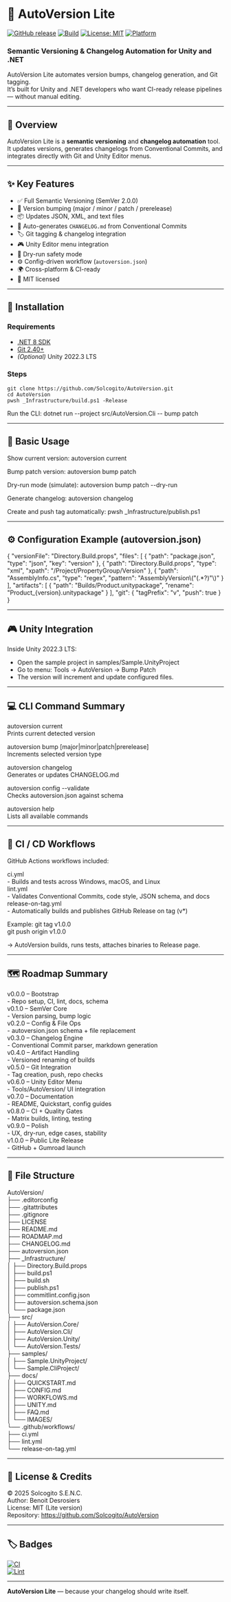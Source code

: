 # 🧭 AutoVersion Lite

[![GitHub release](https://img.shields.io/github/v/release/Solcogito/AutoVersion?include_prereleases)](https://github.com/Solcogito/AutoVersion/releases)
[![Build](https://github.com/Solcogito/AutoVersion/actions/workflows/ci.yml/badge.svg)](https://github.com/Solcogito/AutoVersion/actions)
[![License: MIT](https://img.shields.io/badge/License-MIT-blue.svg)](LICENSE)
[![Platform](https://img.shields.io/badge/Platform-Win%20%7C%20Mac%20%7C%20Linux-lightgrey)](#)


### Semantic Versioning & Changelog Automation for Unity and .NET

AutoVersion Lite automates version bumps, changelog generation, and Git tagging.  
It’s built for Unity and .NET developers who want CI-ready release pipelines — without manual editing.

---

## 🚀 Overview
AutoVersion Lite is a **semantic versioning** and **changelog automation** tool.  
It updates versions, generates changelogs from Conventional Commits, and integrates directly with Git and Unity Editor menus.

---

## ✨ Key Features

- ✅ Full Semantic Versioning (SemVer 2.0.0)
- 🔧 Version bumping (major / minor / patch / prerelease)
- 📦 Updates JSON, XML, and text files
- 🧾 Auto-generates `CHANGELOG.md` from Conventional Commits
- 🏷️ Git tagging & changelog integration
- 🎮 Unity Editor menu integration
- 🧪 Dry-run safety mode
- ⚙️ Config-driven workflow (`autoversion.json`)
- 🌍 Cross-platform & CI-ready
- 📜 MIT licensed

---

## 🧰 Installation

### Requirements
- [.NET 8 SDK](https://dotnet.microsoft.com/download/dotnet/8.0)
- [Git 2.40+](https://git-scm.com/)
- *(Optional)* Unity 2022.3 LTS

### Steps
    git clone https://github.com/Solcogito/AutoVersion.git
    cd AutoVersion
    pwsh _Infrastructure/build.ps1 -Release

Run the CLI:
    dotnet run --project src/AutoVersion.Cli -- bump patch

---

## 🧩 Basic Usage

Show current version:
    autoversion current

Bump patch version:
    autoversion bump patch

Dry-run mode (simulate):
    autoversion bump patch --dry-run

Generate changelog:
    autoversion changelog

Create and push tag automatically:
    pwsh _Infrastructure/publish.ps1

---

## ⚙️ Configuration Example (autoversion.json)

{
  "versionFile": "Directory.Build.props",
  "files": [
    { "path": "package.json", "type": "json", "key": "version" },
    { "path": "Directory.Build.props", "type": "xml", "xpath": "/Project/PropertyGroup/Version" },
    { "path": "AssemblyInfo.cs", "type": "regex", "pattern": "AssemblyVersion\\(\"(.*?)\"\\)" }
  ],
  "artifacts": [
    { "path": "Builds/Product.unitypackage", "rename": "Product_{version}.unitypackage" }
  ],
  "git": {
    "tagPrefix": "v",
    "push": true
  }
}

---

## 🎮 Unity Integration

Inside Unity 2022.3 LTS:
- Open the sample project in samples/Sample.UnityProject
- Go to menu: Tools → AutoVersion → Bump Patch
- The version will increment and update configured files.

---

## 💻 CLI Command Summary

autoversion current  
    Prints current detected version

autoversion bump [major|minor|patch|prerelease]  
    Increments selected version type

autoversion changelog  
    Generates or updates CHANGELOG.md

autoversion config --validate  
    Checks autoversion.json against schema

autoversion help  
    Lists all available commands

---

## 🧪 CI / CD Workflows

GitHub Actions workflows included:

ci.yml  
    - Builds and tests across Windows, macOS, and Linux  
lint.yml  
    - Validates Conventional Commits, code style, JSON schema, and docs  
release-on-tag.yml  
    - Automatically builds and publishes GitHub Release on tag (v*)

Example:
    git tag v1.0.0  
    git push origin v1.0.0

→ AutoVersion builds, runs tests, attaches binaries to Release page.

---

## 🗺️ Roadmap Summary

v0.0.0 – Bootstrap  
    - Repo setup, CI, lint, docs, schema  
v0.1.0 – SemVer Core  
    - Version parsing, bump logic  
v0.2.0 – Config & File Ops  
    - autoversion.json schema + file replacement  
v0.3.0 – Changelog Engine  
    - Conventional Commit parser, markdown generation  
v0.4.0 – Artifact Handling  
    - Versioned renaming of builds  
v0.5.0 – Git Integration  
    - Tag creation, push, repo checks  
v0.6.0 – Unity Editor Menu  
    - Tools/AutoVersion/ UI integration  
v0.7.0 – Documentation  
    - README, Quickstart, config guides  
v0.8.0 – CI + Quality Gates  
    - Matrix builds, linting, testing  
v0.9.0 – Polish  
    - UX, dry-run, edge cases, stability  
v1.0.0 – Public Lite Release  
    - GitHub + Gumroad launch

---

## 📂 File Structure

AutoVersion/  
├── .editorconfig  
├── .gitattributes  
├── .gitignore  
├── LICENSE  
├── README.md  
├── ROADMAP.md  
├── CHANGELOG.md  
├── autoversion.json  
├── _Infrastructure/  
│   ├── Directory.Build.props  
│   ├── build.ps1  
│   ├── build.sh  
│   ├── publish.ps1  
│   ├── commitlint.config.json  
│   ├── autoversion.schema.json  
│   └── package.json  
├── src/  
│   ├── AutoVersion.Core/  
│   ├── AutoVersion.Cli/  
│   ├── AutoVersion.Unity/  
│   └── AutoVersion.Tests/  
├── samples/  
│   ├── Sample.UnityProject/  
│   └── Sample.CliProject/  
├── docs/  
│   ├── QUICKSTART.md  
│   ├── CONFIG.md  
│   ├── WORKFLOWS.md  
│   ├── UNITY.md  
│   ├── FAQ.md  
│   └── IMAGES/  
└── .github/workflows/  
    ├── ci.yml  
    ├── lint.yml  
    └── release-on-tag.yml

---

## 🧾 License & Credits

© 2025 Solcogito S.E.N.C.  
Author: Benoit Desrosiers  
License: MIT (Lite version)  
Repository: https://github.com/Solcogito/AutoVersion

---

## 🏷️ Badges

[![CI](https://github.com/Solcogito/AutoVersion/actions/workflows/ci.yml/badge.svg)](https://github.com/Solcogito/AutoVersion/actions/workflows/ci.yml)  
[![Lint](https://github.com/Solcogito/AutoVersion/actions/workflows/lint.yml/badge.svg)](https://github.com/Solcogito/AutoVersion/actions/workflows/lint.yml)

---

**AutoVersion Lite** — because your changelog should write itself.
